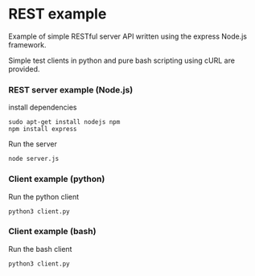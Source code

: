 REST example
========

Example of simple RESTful server API written using the express Node.js framework.

Simple test clients in python and pure bash scripting using cURL are provided.

### REST server example (Node.js)

install dependencies
```
sudo apt-get install nodejs npm
npm install express
```
Run the server
```
node server.js
```

### Client example (python)
Run the python client
```
python3 client.py
```
### Client example (bash)
Run the bash client
```
python3 client.py
```